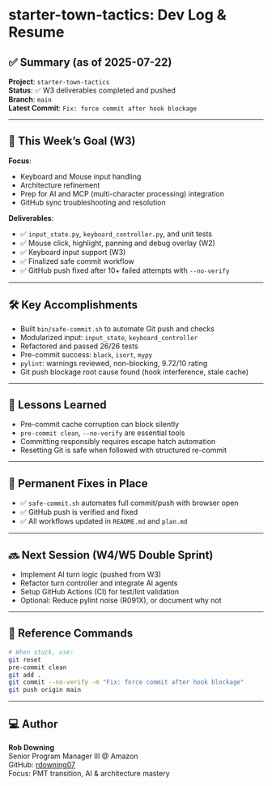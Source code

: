 # starter-town-tactics: Dev Log & Resume

## ✅ Summary (as of 2025-07-22)

**Project**: `starter-town-tactics`  
**Status**: ✅ W3 deliverables completed and pushed  
**Branch**: `main`  
**Latest Commit**: `Fix: force commit after hook blockage`

---

## 🎯 This Week’s Goal (W3)

**Focus**:
- Keyboard and Mouse input handling
- Architecture refinement
- Prep for AI and MCP (multi-character processing) integration
- GitHub sync troubleshooting and resolution

**Deliverables**:
- ✅ `input_state.py`, `keyboard_controller.py`, and unit tests
- ✅ Mouse click, highlight, panning and debug overlay (W2)
- ✅ Keyboard input support (W3)
- ✅ Finalized safe commit workflow
- ✅ GitHub push fixed after 10+ failed attempts with `--no-verify`

---

## 🛠️ Key Accomplishments

- Built `bin/safe-commit.sh` to automate Git push and checks
- Modularized input: `input_state`, `keyboard_controller`
- Refactored and passed 26/26 tests
- Pre-commit success: `black`, `isort`, `mypy`
- `pylint`: warnings reviewed, non-blocking, 9.72/10 rating
- Git push blockage root cause found (hook interference, stale cache)

---

## 🧠 Lessons Learned

- Pre-commit cache corruption can block silently
- `pre-commit clean`, `--no-verify` are essential tools
- Committing responsibly requires escape hatch automation
- Resetting Git is safe when followed with structured re-commit

---

## 📂 Permanent Fixes in Place

- ✅ `safe-commit.sh` automates full commit/push with browser open
- ✅ GitHub push is verified and fixed
- ✅ All workflows updated in `README.md` and `plan.md`

---

## 🔜 Next Session (W4/W5 Double Sprint)

- Implement AI turn logic (pushed from W3)
- Refactor turn controller and integrate AI agents
- Setup GitHub Actions (CI) for test/lint validation
- Optional: Reduce pylint noise (R091X), or document why not

---

## 🧠 Reference Commands

```bash
# When stuck, use:
git reset
pre-commit clean
git add .
git commit --no-verify -m "Fix: force commit after hook blockage"
git push origin main
```

---

## 💻 Author

**Rob Downing**  
Senior Program Manager III @ Amazon  
GitHub: [rdowning07](https://github.com/rdowning07)  
Focus: PMT transition, AI & architecture mastery
